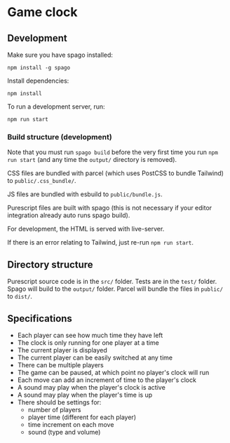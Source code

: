 # Game clock

## Development

Make sure you have spago installed:

```
npm install -g spago
```

Install dependencies:

```
npm install
```

To run a development server, run:

```
npm run start
```

### Build structure (development)

Note that you must run `spago build` before the very first time you run `npm run
start` (and any time the `output/` directory is removed).

CSS files are bundled with parcel (which uses PostCSS to bundle Tailwind) to
`public/.css_bundle/`.

JS files are bundled with esbuild to `public/bundle.js`.

Purescript files are built with spago (this is not necessary if your editor
integration already auto runs spago build).

For development, the HTML is served with live-server.

If there is an error relating to Tailwind, just re-run `npm run start`.

## Directory structure

Purescript source code is in the `src/` folder. Tests are in the `test/` folder.
Spago will build to the `output/` folder. Parcel will bundle the files in
`public/` to `dist/`.

## Specifications

- Each player can see how much time they have left
- The clock is only running for one player at a time
- The current player is displayed
- The current player can be easily switched at any time
- There can be multiple players
- The game can be paused, at which point no player's clock will run
- Each move can add an increment of time to the player's clock
- A sound may play when the player's clock is active
- A sound may play when the player's time is up
- There should be settings for:
  - number of players
  - player time (different for each player)
  - time increment on each move
  - sound (type and volume)
